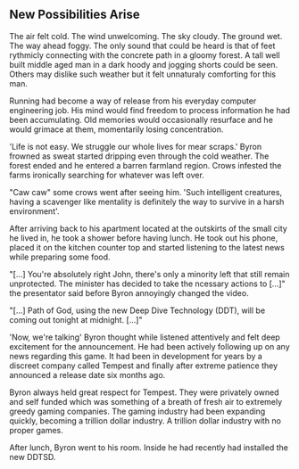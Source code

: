 ## New Possibilities Arise

The air felt cold. The wind unwelcoming. The sky cloudy. The ground wet. The way ahead foggy. The only sound that could be heard is that of feet rythmicly connecting with the concrete path in a gloomy forest. A tall well built middle aged man in a dark hoody and jogging shorts could be seen. Others may dislike such weather but it felt unnaturaly comforting for this man. 

Running had become a way of release from his everyday computer engineering job. His mind would find freedom to process information he had been accumulating. Old memories would occasionally resurface and he would grimace at them, momentarily losing concentration.

'Life is not easy. We struggle our whole lives for mear scraps.' Byron frowned as sweat started dripping even through the cold weather. The forest ended and he entered a barren farmland region. Crows infested the farms ironically searching for whatever was left over.

"Caw caw" some crows went after seeing him. 'Such intelligent creatures, having a scavenger like mentality is definitely the way to survive in a harsh environment'.

After arriving back to his apartment located at the outskirts of the small city he lived in, he took a shower before having lunch. He took out his phone, placed it on the kitchen counter top and started listening to the latest news while preparing some food.

"[...] You're absolutely right John, there's only a minority left that still remain unprotected. The minister has decided to take the ncessary actions to [...]" the presentator said before Byron annoyingly changed the video.

"[...] Path of God, using the new Deep Dive Technology (DDT), will be coming out tonight at midnight. [...]" 

'Now, we're talking' Byron thought while listened attentively and felt deep excitement for the announcement. He had been actively following up on any news regarding this game. It had been in development for years by a discreet company called Tempest and finally after extreme patience they announced a release date six months ago.

Byron always held great respect for Tempest. They were privately owned and self funded which was something of a breath of fresh air to extremely greedy gaming companies. The gaming industry had been expanding quickly, becoming a trillion dollar industry. A trillion dollar industry with no proper games.

After lunch, Byron went to his room. Inside he had recently had installed the new DDTSD.


